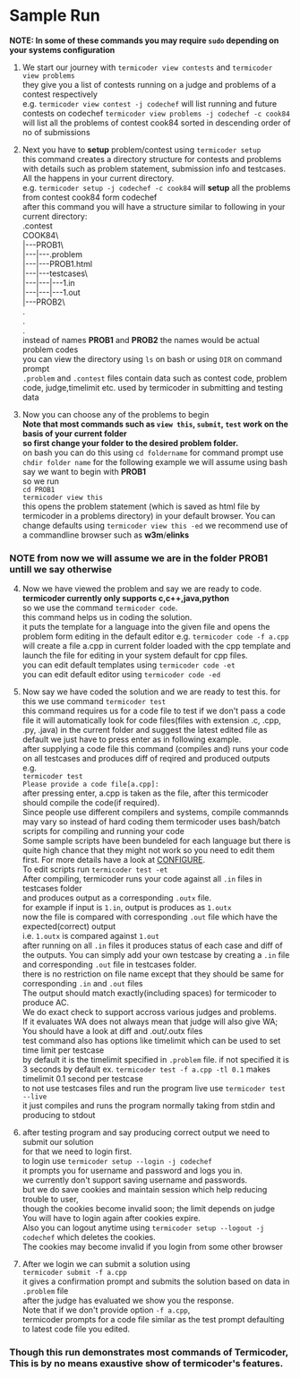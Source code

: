 # Sample Run

**NOTE: In some of these commands you may require `sudo` depending on your systems configuration**

1. We start our journey with `termicoder view contests` and `termicoder view problems`  
they give you a list of contests running on a judge and problems of a contest respectively  
e.g. `termicoder view contest -j codechef` will list running and future contests on codechef
`termicoder view problems -j codechef -c cook84` will list all the problems of contest cook84 sorted in descending order of no of submissions

2. Next you have to **setup** problem/contest using `termicoder setup`  
this command creates a directory structure for contests and problems with details such as problem statement, submission info and testcases.  
All the happens in your current directory.  
e.g. `termicoder setup -j codechef -c cook84` will **setup** all the problems from contest cook84 form codechef  
after this command you will have a structure similar to following in your current directory:   
.contest  
COOK84\  
|---PROB1\  
|---|---.problem  
|---|---PROB1.html  
|---|---testcases\  
|---|---|---1.in  
|---|---|---1.out  
|---PROB2\  
.  
.  
.  
instead of names __PROB1__ and __PROB2__  the names would be actual problem codes  
you can view the directory using `ls` on bash or using `DIR` on command prompt  
`.problem` and `.contest` files contain data such as contest code, problem code, judge,timelimit etc. used by termicoder in submitting and testing data  

3. Now you can choose any of the problems to begin  
**Note that most commands such as `view this`, `submit`, `test` work on the basis of your current folder  
so first change your folder to the desired problem folder.**  
on bash you can do this using `cd foldername` for command prompt use `chdir folder name` for the following example we will assume using bash  
say we want to begin with **PROB1**  
so we run  
`cd PROB1`  
`termicoder view this`  
this opens the problem statement (which is saved as html file by termicoder in a problems directory) in your default browser. You can change defaults using `termicoder view this -ed` we recommend use of a commandline browser such as **w3m**/**elinks**  

### NOTE from now we will assume we are in the folder PROB1 untill we say otherwise  

4. Now we have viewed the problem and say we are ready to code.  
**termicoder currently only supports c,c++,java,python**  
so we use the command `termicoder code`.  
this command helps us in coding the solution.  
it puts the template for a language into the given file and opens the problem form editing in the default editor
e.g. `termicoder code -f a.cpp` will create a file a.cpp in current folder loaded with the cpp template and launch the file for editing in your system default for cpp files.   
you can edit default templates using `termicoder code -et`  
you can edit default editor using `termicoder code -ed`  

5. Now say we have coded the solution and we are ready to test this.
for this we use command `termicoder test`  
this command requires us for a code file to test if we don't pass a code file it will automatically look for code files(files with extension .c, .cpp, .py, .java) in the current folder and suggest the latest edited file as default we just have to press enter as in following example.  
after supplying a code file this command (compiles and) runs your code on all testcases and produces diff of reqired and produced outputs  
e.g.  
`termicoder test`  
`Please provide a code file[a.cpp]:`  
after pressing enter, a.cpp is taken as the file, after this termicoder should compile the code(if required).  
Since people use different compilers and systems, compile commannds may vary so instead of hard coding them termicoder uses bash/batch scripts for compiling and running your code  
Some sample scripts have been bundeled for each language but there is quite high chance that they might not work so you need to edit them first. For more details have a look at [CONFIGURE](configure.md).  
To edit scripts run `termicoder test -et`   
After compiling, termicoder runs your code against all `.in` files in testcases folder  
and produces output as a corresponding `.outx` file.   
for example if input is `1.in`, output is produces as `1.outx`  
now the file is compared with corresponding `.out` file which have the expected(correct) output  
i.e. `1.outx` is compared against `1.out`   
after running on all `.in` files it produces status of each case and diff of the outputs.
You can simply add your own testcase by creating a `.in` file and corresponding `.out` file in testcases folder.  
there is no restriction on file name except that they should be same for corresponding `.in` and `.out` files  
The output should match exactly(including spaces) for termicoder to produce AC.  
We do exact check to support accross various judges and problems.  
If it evaluates WA does not always mean that judge will also give WA; You should have a look at diff and .out/.outx files  
test command also has options like timelimit which can be used to set time limit per testcase  
by default it is the timelimit specified in `.problem` file. if not specified it is 3 seconds by default 
ex. `termicoder test -f a.cpp -tl 0.1` makes timelimit 0.1 second per testcase  
to not use testcases files and run the program live use `termicoder test --live`   
it just compiles and runs the program normally taking from stdin and producing to stdout  

6. after testing program and say producing correct output we need to submit our solution  
for that we need to login first.    
to login use `termicoder setup --login -j codechef`  
it prompts you for username and password and logs you in.  
we currently don't support saving username and passwords.  
but we do save cookies and maintain session which help reducing trouble to user,  
though the cookies become invalid soon; the limit depends on judge  
You will have to login again after cookies expire.  
Also you can logout anytime using `termicoder setup --logout -j codechef` which deletes the cookies.  
The cookies may become invalid if you login from some other browser  

7. After we login we can submit a solution using  
`termicoder submit -f a.cpp`  
it gives a confirmation prompt and submits the solution based on data in `.problem` file  
after the judge has evaluated we show you the response.  
Note that if we don't provide option `-f a.cpp`,  
termicoder prompts for a code file similar as the test prompt defaulting to latest code file you edited.  


### Though this run demonstrates most commands of Termicoder, This is by no means exaustive show of termicoder's features. 
